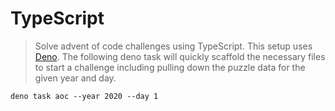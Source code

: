 # TypeScript

> Solve advent of code challenges using TypeScript. This setup uses [Deno](https://deno.land/). The following deno task will quickly scaffold the necessary files to start a challenge including pulling down the puzzle data for the given year and day.

```shell
deno task aoc --year 2020 --day 1
```
